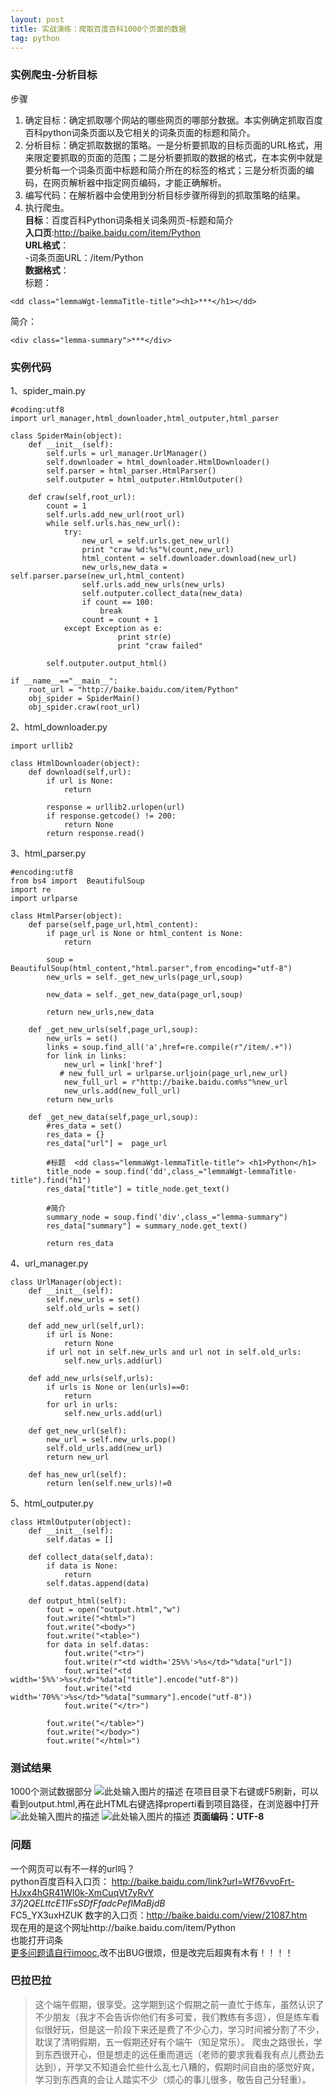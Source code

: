 ```yaml
---
layout: post
title: 实战演练：爬取百度百科1000个页面的数据
tag: python
---
```


### 实例爬虫-分析目标

步骤
 1. 确定目标：确定抓取哪个网站的哪些网页的哪部分数据。本实例确定抓取百度百科python词条页面以及它相关的词条页面的标题和简介。
 2. 分析目标：确定抓取数据的策略。一是分析要抓取的目标页面的URL格式，用来限定要抓取的页面的范围；二是分析要抓取的数据的格式，在本实例中就是要分析每一个词条页面中标题和简介所在的标签的格式；三是分析页面的编码，在网页解析器中指定网页编码，才能正确解析。
 3. 编写代码：在解析器中会使用到分析目标步骤所得到的抓取策略的结果。
 4. 执行爬虫。<br/>
**目标**：百度百科Python词条相关词条网页-标题和简介<br/>
**入口页**:http://baike.baidu.com/item/Python<br/>
**URL格式**：<br/>
-词条页面URL：/item/Python<br/>
**数据格式**：<br/>
标题：<br/>

```
<dd class="lemmaWgt-lemmaTitle-title"><h1>***</h1></dd>
```

简介：

```
<div class="lemma-summary">***</div>
```

### 实例代码

1、spider_main.py

```
#coding:utf8
import url_manager,html_downloader,html_outputer,html_parser

class SpiderMain(object):
    def __init__(self):
        self.urls = url_manager.UrlManager()
        self.downloader = html_downloader.HtmlDownloader()
        self.parser = html_parser.HtmlParser()
        self.outputer = html_outputer.HtmlOutputer()

    def craw(self,root_url):
        count = 1
        self.urls.add_new_url(root_url)        
        while self.urls.has_new_url():
            try:
                new_url = self.urls.get_new_url()
                print "craw %d:%s"%(count,new_url)
                html_content = self.downloader.download(new_url)
                new_urls,new_data = self.parser.parse(new_url,html_content)
                self.urls.add_new_urls(new_urls)
                self.outputer.collect_data(new_data)
                if count == 100:
                    break
                count = count + 1
            except Exception as e:
                        print str(e)
                        print "craw failed"

        self.outputer.output_html()

if __name__=="__main__":
    root_url = "http://baike.baidu.com/item/Python"
    obj_spider = SpiderMain()
    obj_spider.craw(root_url)
```

2、html_downloader.py

```
import urllib2

class HtmlDownloader(object):
    def download(self,url):
        if url is None:
            return

        response = urllib2.urlopen(url)
        if response.getcode() != 200:
            return None        
        return response.read()
```

3、html_parser.py

```
#encoding:utf8
from bs4 import  BeautifulSoup
import re
import urlparse

class HtmlParser(object):
    def parse(self,page_url,html_content):
        if page_url is None or html_content is None:
            return

        soup = BeautifulSoup(html_content,"html.parser",from_encoding="utf-8")
        new_urls = self._get_new_urls(page_url,soup)

        new_data = self._get_new_data(page_url,soup)

        return new_urls,new_data

    def _get_new_urls(self,page_url,soup):
        new_urls = set()
        links = soup.find_all('a',href=re.compile(r"/item/.+"))
        for link in links:
            new_url = link['href']
           # new_full_url = urlparse.urljoin(page_url,new_url)
            new_full_url = r"http://baike.baidu.com%s"%new_url
            new_urls.add(new_full_url)
        return new_urls

    def _get_new_data(self,page_url,soup):
        #res_data = set() 
        res_data = {}           
        res_data["url"] =  page_url

        #标题  <dd class="lemmaWgt-lemmaTitle-title"> <h1>Python</h1>
        title_node = soup.find('dd',class_="lemmaWgt-lemmaTitle-title").find("h1")
        res_data["title"] = title_node.get_text()

        #简介        
        summary_node = soup.find('div',class_="lemma-summary")
        res_data["summary"] = summary_node.get_text()   

        return res_data
```

4、url_manager.py

```
class UrlManager(object):
    def __init__(self):
        self.new_urls = set()
        self.old_urls = set()

    def add_new_url(self,url):      
        if url is None:
            return None
        if url not in self.new_urls and url not in self.old_urls:
            self.new_urls.add(url)

    def add_new_urls(self,urls):
        if urls is None or len(urls)==0:
            return
        for url in urls:
            self.new_urls.add(url)

    def get_new_url(self):
        new_url = self.new_urls.pop()
        self.old_urls.add(new_url)
        return new_url

    def has_new_url(self):
        return len(self.new_urls)!=0
```

5、html_outputer.py

```
class HtmlOutputer(object):
    def __init__(self):
        self.datas = []

    def collect_data(self,data):
        if data is None:
            return
        self.datas.append(data)

    def output_html(self):
        fout = open("output.html","w")
        fout.write("<html>")
        fout.write("<body>")
        fout.write("<table>")
        for data in self.datas:
            fout.write("<tr>")
            fout.write(r"<td width='25%%'>%s</td>"%data["url"])
            fout.write("<td width='5%%'>%s</td>"%data["title"].encode("utf-8"))
            fout.write("<td width='70%%'>%s</td>"%data["summary"].encode("utf-8"))
            fout.write("</tr>")

        fout.write("</table>")
        fout.write("</body>")
        fout.write("</html>")
```

### 测试结果
1000个测试数据部分
![此处输入图片的描述][1]
在项目目录下右键或F5刷新，可以看到output.html,再在此HTML右键选择properti看到项目路径，在浏览器中打开
![此处输入图片的描述][2]
![此处输入图片的描述][3]
**页面编码：UTF-8**
### 问题
一个网页可以有不一样的url吗？<br/>
python百度百科入口页：
http://baike.baidu.com/link?url=Wf76vvoFrt-HJxx4hGR41WI0k-XmCuqVt7yRvY<br/>
_37j2QELttcE11FsSDfFfadcPeflMaBjdB_<br/>
FC5_YX3uxHZUK
数字的入口页：http://baike.baidu.com/view/21087.htm<br/>
现在用的是这个网址http://baike.baidu.com/item/Python<br/>
也能打开词条<br/>
[更多问题请自行imooc](http://www.imooc.com/learn/563),改不出BUG很烦，但是改完后超爽有木有！！！！
### 巴拉巴拉
> 这个端午假期，很享受。这学期到这个假期之前一直忙于练车，虽然认识了不少朋友（我才不会告诉你他们有多可爱，我们教练有多逗），但是练车看似很好玩，但是这一阶段下来还是费了不少心力，学习时间被分割了不少，耽误了清明假期，五一假期还好有个端午（知足常乐）。
> 爬虫之路很长，学到东西很开心，但是想走的远任重而道远（老师的要求我看我有点儿费劲去达到），开学又不知道会忙些什么乱七八糟的，假期时间自由的感觉好爽，学习到东西真的会让人踏实不少（烦心的事儿很多，敬告自己分轻重）。

  [1]: https://blog-1258233124.cos.ap-beijing.myqcloud.com/%E7%88%AC%E8%99%AB%E6%B5%8B%E8%AF%95%E7%BB%93%E6%9E%9C.png
  [2]: https://blog-1258233124.cos.ap-beijing.myqcloud.com/%E7%88%AC%E8%99%AB%E6%B5%8B%E8%AF%95%E7%BB%93%E6%9E%9C2.png
  [3]: https://blog-1258233124.cos.ap-beijing.myqcloud.com/%E7%88%AC%E8%99%AB%E6%B5%8B%E8%AF%95%E7%BB%93%E6%9E%9C1.png